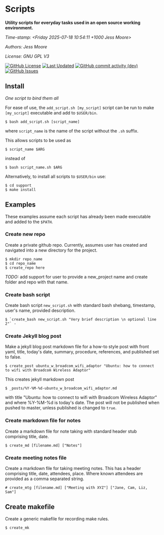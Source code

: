 # Scripts

**Utility scripts for everyday tasks used in an open source working environment.**

*Time-stamp: <Friday 2025-07-18 10:54:11 +1000 Jess Moore>*

*Authors: Jess Moore*

*License: GNU GPL V3*

[![GitHub License](https://img.shields.io/github/license/jesscmoore/scripts)](https://raw.githubusercontent.com/jesscmoore/scripts/main/LICENSE)
[![Last Updated](https://img.shields.io/github/last-commit/jesscmoore/scripts?label=last%20updated)](https://github.com/jesscmoore/scripts/commits/dev/)
[![GitHub commit activity (dev)](https://img.shields.io/github/commit-activity/w/jesscmoore/scripts/dev)](https://github.com/gjwgit/rattle/commits/dev/)
[![GitHub Issues](https://img.shields.io/github/issues/jesscmoore/scripts)](https://github.com/jesscmoore/scripts/issues)


## Install

*One script to bind them all*

For ease of use, the `add_script.sh [my_script]` script can be run to make `[my_script]` executable and add to `$USER/bin`.

    $ bash add_script.sh [script_name]

where `script_name` is the name of the script without the `.sh` suffix.

This allows scripts to be used as

    $ script_name $ARG

instead of

    $ bash script_name.sh $ARG

Alternatively, to install all scripts to `$USER/bin` use:

    $ cd support
    $ make install


## Examples

These examples assume each script has already been made executable and added to the `$PATH`.


### Create new repo

Create a private github repo. Currently, assumes user has created and navigated into a new directory for the project.

    $ mkdir repo_name
    $ cd repo_name
    $ create_repo here

*TODO:* add support for user to provide a new_project name and create folder and repo with that name.

### Create bash script

Create bash script `new_script.sh` with standard bash shebang, timestamp, user's name, provided description.

    $ `create_bash new_script.sh "Very brief description \n optional line 2"` -


### Create Jekyll blog post

Make a jekyll blog post markdown file for a how-to style post with front yaml, title, today's date, summary, procedure, references, and published set to false.

    $ create_post ubuntu_w_broadcom_wifi_adaptor "Ubuntu: how to connect to wifi with Broadcom Wireless Adaptor"

This creates jekyll markdown post

    $ _posts/%Y-%M-%d-ubuntu_w_broadcom_wifi_adaptor.md

with title "Ubuntu: how to connect to wifi with Broadcom Wireless Adaptor" and where %Y-%M-%d is today's date. The post will not be published when pushed to master, unless published is changed to `true`.


### Create markdown file for notes

Create a markdown file for note taking with standard header stub comprising title, date.

    $ create_md [filename.md] ["Notes"]

### Create meeting notes file

Create a markdown file for taking meeting notes. This has a header comprising title, date, attendees, place. Where known attendees are provided as a comma separated string.

    # create_mtg [filename.md] ["Meeting with XYZ"] ["Jane, Cam, Liz, Sam"]

## Create makefile

Create a generic makefile for recording make rules.

    $ create_mk
